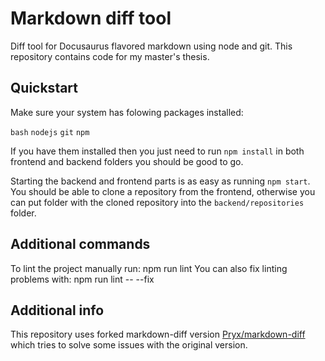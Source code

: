# Markdown diff tool
Diff tool for Docusaurus flavored markdown using node and git. This repository contains code for my master's thesis.

## Quickstart

Make sure your system has folowing packages installed:

`bash` `nodejs` `git` `npm`

If you have them installed then you just need to run `npm install` in both frontend and backend folders you should be good to go.

Starting the backend and frontend parts is as easy as running `npm start`. You should be able to clone a repository from the frontend, otherwise you can put folder with the cloned repository into the `backend/repositories` folder.


## Additional commands
To lint the project manually run:  npm run lint
You can also fix linting problems with:  npm run lint -- --fix

## Additional info
This repository uses forked markdown-diff version [Pryx/markdown-diff](https://github.com/Pryx/markdown-diff) which tries to solve some issues with the original version. 
